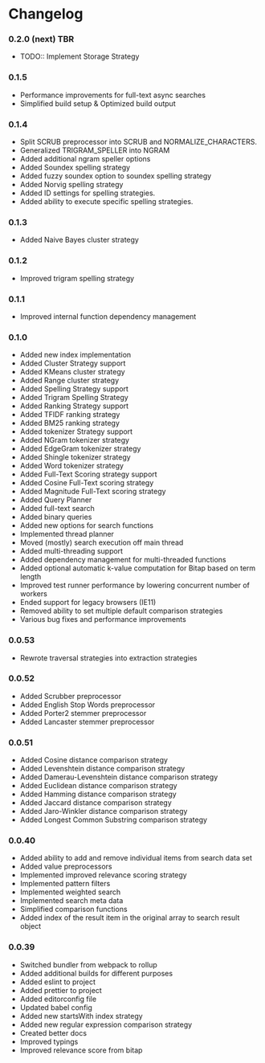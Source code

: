 # Changelog

### 0.2.0 (next) TBR
- TODO:: Implement Storage Strategy

### 0.1.5
- Performance improvements for full-text async searches
- Simplified build setup & Optimized build output

### 0.1.4
- Split SCRUB preprocessor into SCRUB and NORMALIZE_CHARACTERS.
- Generalized TRIGRAM_SPELLER into NGRAM
- Added additional ngram speller options
- Added Soundex spelling strategy
- Added fuzzy soundex option to soundex spelling strategy
- Added Norvig spelling strategy
- Added ID settings for spelling strategies. 
- Added ability to execute specific spelling strategies. 

### 0.1.3
- Added Naive Bayes cluster strategy

### 0.1.2
- Improved trigram spelling strategy

### 0.1.1
- Improved internal function dependency management

### 0.1.0

- Added new index implementation
- Added Cluster Strategy support
- Added KMeans cluster strategy
- Added Range cluster strategy
- Added Spelling Strategy support
- Added Trigram Spelling Strategy
- Added Ranking Strategy support
- Added TFIDF ranking strategy
- Added BM25 ranking strategy
- Added tokenizer Strategy support
- Added NGram tokenizer strategy
- Added EdgeGram tokenizer strategy
- Added Shingle tokenizer strategy
- Added Word tokenizer strategy
- Added Full-Text Scoring strategy support
- Added Cosine Full-Text scoring strategy
- Added Magnitude Full-Text scoring strategy
- Added Query Planner
- Added full-text search
- Added binary queries
- Added new options for search functions
- Implemented thread planner
- Moved (mostly) search execution off main thread
- Added multi-threading support
- Added dependency management for multi-threaded functions
- Added optional automatic k-value computation for Bitap based on term length
- Improved test runner performance by lowering concurrent number of workers
- Ended support for legacy browsers (IE11)
- Removed ability to set multiple default comparison strategies
- Various bug fixes and performance improvements


### 0.0.53

 - Rewrote traversal strategies into extraction strategies


### 0.0.52

- Added Scrubber preprocessor
- Added English Stop Words preprocessor
- Added Porter2 stemmer preprocessor
- Added Lancaster stemmer preprocessor


### 0.0.51

- Added Cosine distance comparison strategy
- Added Levenshtein distance comparison strategy
- Added Damerau-Levenshtein distance comparison strategy
- Added Euclidean distance comparison strategy
- Added Hamming distance comparison strategy
- Added Jaccard distance comparison strategy
- Added Jaro-Winkler distance comparison strategy
- Added Longest Common Substring comparison strategy
 

### 0.0.40

- Added ability to add and remove individual items from search data set
- Added value preprocessors
- Implemented improved relevance scoring strategy
- Implemented pattern filters
- Implemented weighted search
- Implemented search meta data
- Simplified comparison functions
- Added index of the result item in the original array to search result object


### 0.0.39

- Switched bundler from webpack to rollup
- Added additional builds for different purposes
- Added eslint to project
- Added prettier to project
- Added editorconfig file
- Updated babel config
- Added new startsWith index strategy
- Added new regular expression comparison strategy
- Created better docs
- Improved typings
- Improved relevance score from bitap
